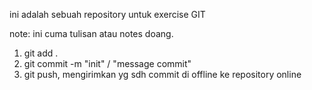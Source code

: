 ini adalah sebuah repository untuk exercise GIT

note: ini cuma tulisan atau notes doang.

1. git add .
2. git commit -m "init" / "message commit"
3. git push, mengirimkan yg sdh commit di offline ke repository online
